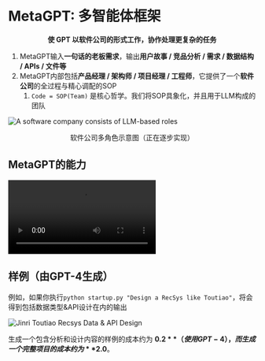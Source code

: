 # MetaGPT: 多智能体框架

<p align="center">
<b>使 GPT 以软件公司的形式工作，协作处理更复杂的任务</b>
</p>

1. MetaGPT输入**一句话的老板需求**，输出**用户故事 / 竞品分析 / 需求 / 数据结构 / APIs / 文件等**
2. MetaGPT内部包括**产品经理 / 架构师 / 项目经理 / 工程师**，它提供了一个**软件公司**的全过程与精心调配的SOP
   1. `Code = SOP(Team)` 是核心哲学。我们将SOP具象化，并且用于LLM构成的团队

![A software company consists of LLM-based roles](/image/software_company_cd.jpg)

<p align="center">软件公司多角色示意图（正在逐步实现）</p>

## MetaGPT的能力

<video  controls>
  <source src="https://github.com/geekan/MetaGPT/assets/34952977/34345016-5d13-489d-b9f9-b82ace413419" type="video/mp4">
</video>

## 样例（由GPT-4生成）

例如，如果你执行`python startup.py "Design a RecSys like Toutiao"`，将会得到包括数据类型&API设计在内的输出

![Jinri Toutiao Recsys Data & API Design](/image/data_api_design.png)

生成一个包含分析和设计内容的样例的成本约为 **$0.2** （使用GPT-4），而生成一个完整项目的成本约为**$2.0**。
